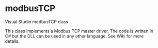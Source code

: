 # modbusTCP
Visual Studio modbusTCP class

This class implements a Modbus TCP master driver. The code is written in C# but the DLL can 
be used in any other language. See Wiki for more details.
